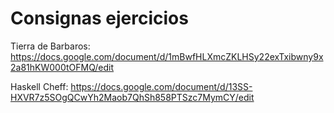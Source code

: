 
# Consignas ejercicios

Tierra de Barbaros: https://docs.google.com/document/d/1mBwfHLXmcZKLHSy22exTxibwny9x2a81hKW000tOFMQ/edit

Haskell Cheff: https://docs.google.com/document/d/13SS-HXVR7z5SOgQCwYh2Maob7QhSh858PTSzc7MymCY/edit



